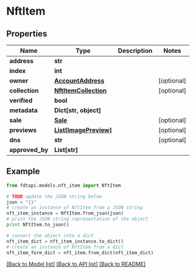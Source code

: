 # NftItem


## Properties
Name | Type | Description | Notes
------------ | ------------- | ------------- | -------------
**address** | **str** |  | 
**index** | **int** |  | 
**owner** | [**AccountAddress**](AccountAddress.md) |  | [optional] 
**collection** | [**NftItemCollection**](NftItemCollection.md) |  | [optional] 
**verified** | **bool** |  | 
**metadata** | **Dict[str, object]** |  | 
**sale** | [**Sale**](Sale.md) |  | [optional] 
**previews** | [**List[ImagePreview]**](ImagePreview.md) |  | [optional] 
**dns** | **str** |  | [optional] 
**approved_by** | **List[str]** |  | 

## Example

```python
from fdtapi.models.nft_item import NftItem

# TODO update the JSON string below
json = "{}"
# create an instance of NftItem from a JSON string
nft_item_instance = NftItem.from_json(json)
# print the JSON string representation of the object
print NftItem.to_json()

# convert the object into a dict
nft_item_dict = nft_item_instance.to_dict()
# create an instance of NftItem from a dict
nft_item_form_dict = nft_item.from_dict(nft_item_dict)
```
[[Back to Model list]](../README.md#documentation-for-models) [[Back to API list]](../README.md#documentation-for-api-endpoints) [[Back to README]](../README.md)


